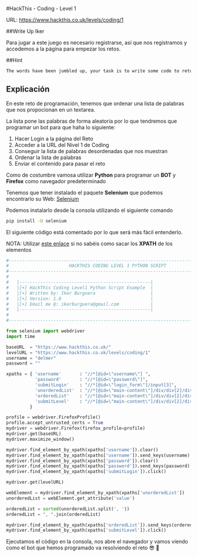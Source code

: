 #HackThis - Coding -  Level 1

URL:      https://www.hackthis.co.uk/levels/coding/1

##Write Up Iker

Para jugar a este juego es necesario registrarse, así que nos registramos y accedemos a la página para empezar los retos.

##Hint

```html
The words have been jumbled up, your task is to write some code to return them to alphabetical order. Then submit your answer in the same format, for example: ant, badger, cattle, zebra. You have 5 seconds to complete the mission.
```

## Explicación

En este reto de programación, tenemos que ordenar una lista de palabras que nos propocionan en un textarea. 

La lista pone las palabras de forma aleatoria por lo que tendremos que programar un bot para que haha lo siguiente:

1. Hacer Login a la página del Reto
2. Acceder a la URL del Nivel 1 de Coding
3. Conseguir la lista de palabras desordenadas que nos muestran
4. Ordenar la lista de palabras
5. Enviar el contenido para pasar el reto

Como de costumbre vamosa utilizar **Python** para programar un **BOT** y **Firefox** como navegador predeterminado

Tenemos que tener instalado el paquete **Selenium** que podemos encontrarlo su Web: [Selenium](https://pypi.python.org/pypi/selenium)

Podemos instalarlo desde la consola utilizando el siguiente comando

```bash
pip install -U selenium
```

El siguiente código está comentado por lo que será más fácil entenderlo. 

NOTA: Utilizar [este enlace](http://www.abodeqa.com/2012/10/07/using-firebug-in-selenium-webdriver-to-find-xpath-and-css-selector/) si no sabéis como sacar los **XPATH** de los elementos 

```python
#---------------------------------------------------------------------------------------
#						HACKTHIS CODING LEVEL 1 PYTHON SCRIPT
#---------------------------------------------------------------------------------------
#
#	|--------------------------------------------------|
#	|[+] HackThis Coding Level1 Python Script Example  |
#	|[+] Written by: Iker Burguera                     |
#	|[+] Version: 1.0                                  |
#	|[+] Email me @: ikerburguera@gmail.com            |
#	|--------------------------------------------------|
# 
#---------------------------------------------------------------------------------------

from selenium import webdriver
import time

baseURL  = "https://www.hackthis.co.uk/"																	# Pagina web Login retos HackThis
levelURL = "https://www.hackthis.co.uk/levels/coding/1"														# Pagina web Nivel Coding 1
username = "delmer"																							# Nuestro usuario
password = "" 																								# Poner la contraseña del reto

xpaths = { 'username' 		: "//*[@id=\"username\"] ",     												# XPath del Campo de Email
           'password' 		: "//*[@id=\"password\"]",	  													# XPath del Campo de Contrasena	
           'submitLogin' 	: "//*[@id=\"login_form\"]/input[3]",       									# XPath del Boton de Submit Login
           'unorderedList'	: "//*[@id=\"main-content\"]/div/div[2]/div[2]/form/fieldset/textarea[1]",      # XPath del textarea con lista DESORDENADA 
           'orderedList'	: "//*[@id=\"main-content\"]/div/div[2]/div[2]/form/fieldset/textarea[2]",      # XPath del textarea con lista ORDENADA
           'submitLevel'    : "//*[@id=\"main-content\"]/div/div[2]/div[2]/form/fieldset/input"				# Xpath del Boton de Submit Nivel
         }

profile = webdriver.FirefoxProfile()												# Creamos el WebDriver con Firebox 
profile.accept_untrusted_certs = True												# Aceptamos certificados desconocidos. Selenium da un error si no lo haces
mydriver = webdriver.Firefox(firefox_profile=profile)								# Cargamos el perfil que hemos creado a nuestro webdriver
mydriver.get(baseURL)																# Asignamos el URL al webDriver para que pueda trabajar con ello
mydriver.maximize_window()															# Ponemos la ventana a maxima resolucion

mydriver.find_element_by_xpath(xpaths['username']).clear()							# Limpiamos el campo de Email si tenemos puesto el Remember me
mydriver.find_element_by_xpath(xpaths['username']).send_keys(username)				# Mandamos el dato Email
mydriver.find_element_by_xpath(xpaths['password']).clear()							# Limpiamos el campo de Password si tenemos puesto el Remember me
mydriver.find_element_by_xpath(xpaths['password']).send_keys(password)				# Mandamos el dato Password
mydriver.find_element_by_xpath(xpaths['submitLogin']).click()						# Hacemos click en el boton

mydriver.get(levelURL)																# Accedemos a la URL del Nivel Coding 1

webElement = mydriver.find_element_by_xpath(xpaths['unorderedList'])				# Obtenemos el WebElement que contiene las palabras
unorderedList = webElement.get_attribute('value')									# Obtenemos los valores de ese Web Element

orderedList = sorted(unorderedList.split(', '))										# Separamos la lista por ESPACIOS y COMAS para luego ordenarla correctamente
orderedList = ", ".join(orderedList)												# Juntamos la lista ordenada en el formato que nos indica el reto con espacio y comas-> "Then submit your answer in the same format, for example: ant, badger, cattle, zebra"

mydriver.find_element_by_xpath(xpaths['orderedList']).send_keys(orderedList)		# Introducimos el valor en el campo de listaOrdenada
mydriver.find_element_by_xpath(xpaths['submitLevel']).click()						# Hacemos click en el boton para enviarlo y pasar la prueba
```

Ejecutamos el código en la consola, nos abre el navegador y vamos viendo como el bot que hemos programado va resolviendo el reto :sunglasses: :beers:
